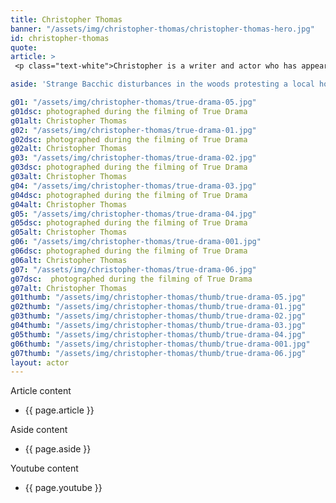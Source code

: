 ```yaml
---
title: Christopher Thomas
banner: "/assets/img/christopher-thomas/christopher-thomas-hero.jpg"
id: christopher-thomas
quote: 
article: >
 <p class="text-white">Christopher is a writer and actor who has appeared in many music theater and Greek dramas, including Lysistrata and Prometheus Bound. With perfect 800 Math and English SAT, he was an obvious choice to play the quick-witted Jack in True Drama. Jack is romantically involved with the star Sara Pullin in the film.  She tells him how to get cast as a slasher in the film so that they can be together. Jack explains, “His motivation is to keep his girlfriend safe on a production where violent things are happening. What’s interesting about True Drama is that you never know what’s going to happen next – it breaks all the molds. By looking way back to the beginning of drama in Ancient Greece, it gives us a new look at what drama can do today.”</p>

aside: 'Strange Bacchic disturbances in the woods protesting a local horror movie prompt a police investigation. A shadowy figure emerges.  Calling himself the God of Drama, he believes that he can achieve the seemingly impossible goal of returning drama to its original purpose – of preparing citizens for leadership in democracy. As the horror movie spirals out of control, and the Bacchae are consumed in violence - can officer Ailish Walsh discern the truth before a gruesome Greek drama unfolds? <br><br> Director James Thomas creates a Greek tragedy for our time. A horror story that looks at the original role of drama – as the companion invention of democracy – to shed light on how modern media is still working in our lives, in hidden ways, to rip us apart. True Drama is an alarm – a rare moment of clarity – a terrifying jolt - and an invitation to enjoy the true transcendental power of drama to help us envision a better Democracy. '

g01: "/assets/img/christopher-thomas/true-drama-05.jpg"
g01dsc: photographed during the filming of True Drama 
g01alt: Christopher Thomas
g02: "/assets/img/christopher-thomas/true-drama-01.jpg"
g02dsc: photographed during the filming of True Drama 
g02alt: Christopher Thomas
g03: "/assets/img/christopher-thomas/true-drama-02.jpg"
g03dsc: photographed during the filming of True Drama   
g03alt: Christopher Thomas  
g04: "/assets/img/christopher-thomas/true-drama-03.jpg"
g04dsc: photographed during the filming of True Drama 
g04alt: Christopher Thomas
g05: "/assets/img/christopher-thomas/true-drama-04.jpg"
g05dsc: photographed during the filming of True Drama  
g05alt: Christopher Thomas
g06: "/assets/img/christopher-thomas/true-drama-001.jpg"
g06dsc: photographed during the filming of True Drama 
g06alt: Christopher Thomas  
g07: "/assets/img/christopher-thomas/true-drama-06.jpg"
g07dsc:  photographed during the filming of True Drama
g07alt: Christopher Thomas    
g01thumb: "/assets/img/christopher-thomas/thumb/true-drama-05.jpg"
g02thumb: "/assets/img/christopher-thomas/thumb/true-drama-01.jpg"
g03thumb: "/assets/img/christopher-thomas/thumb/true-drama-02.jpg"
g04thumb: "/assets/img/christopher-thomas/thumb/true-drama-03.jpg"
g05thumb: "/assets/img/christopher-thomas/thumb/true-drama-04.jpg"
g06thumb: "/assets/img/christopher-thomas/thumb/true-drama-001.jpg"
g07thumb: "/assets/img/christopher-thomas/thumb/true-drama-06.jpg"
layout: actor
---
```


Article content
* {{ page.article }}

Aside content
* {{ page.aside }}

Youtube content
* {{ page.youtube }}

